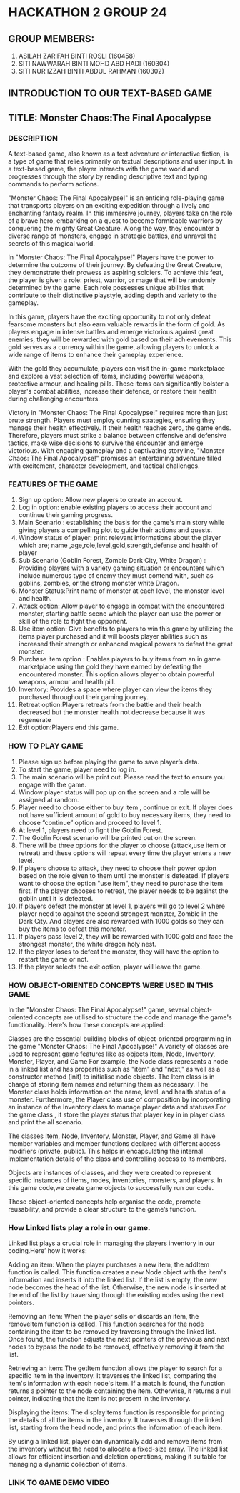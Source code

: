 # HACKATHON 2 GROUP 24
## GROUP MEMBERS: 
1. ASILAH ZARIFAH BINTI ROSLI (160458)
2. SITI NAWWARAH BINTI MOHD ABD HADI (160304)
3. SITI NUR IZZAH BINTI ABDUL RAHMAN (160302)

## INTRODUCTION TO OUR TEXT-BASED GAME
## TITLE: Monster Chaos:The Final Apocalypse


### DESCRIPTION

  A text-based game, also known as a text adventure or interactive fiction, is a type of game that relies primarily on textual descriptions and user input. In a text-based game, the player interacts with the game world and progresses through the story by reading descriptive text and typing commands to perform actions.

  "Monster Chaos: The Final Apocalypse!" is an enticing role-playing game that transports players on an exciting expedition through a lively and enchanting fantasy realm. In this immersive journey, players take on the role of a brave hero, embarking on a quest to become formidable warriors by conquering the mighty Great Creature. Along the way, they encounter a diverse range of monsters, engage in strategic battles, and unravel the secrets of this magical world.

  In "Monster Chaos: The Final Apocalypse!" Players have the power to determine the outcome of their journey. By defeating the Great Creature, they demonstrate their prowess as aspiring soldiers. To achieve this feat, the player is given a role: priest, warrior, or mage that will be randomly determined by the game. Each role possesses unique abilities that contribute to their distinctive playstyle, adding depth and variety to the gameplay.

  In this game, players have the exciting opportunity to not only defeat fearsome monsters but also earn valuable rewards in the form of gold. As players engage in intense battles and emerge victorious against great enemies, they will be rewarded with gold based on their achievements. This gold serves as a currency within the game, allowing players to unlock a wide range of items to enhance their gameplay experience.

  With the gold they accumulate, players can visit the in-game marketplace and explore a vast selection of items, including powerful weapons, protective armour, and healing pills. These items can significantly bolster a player's combat abilities, increase their defence, or restore their health during challenging encounters.

  Victory in "Monster Chaos: The Final Apocalypse!" requires more than just brute strength. Players must employ cunning strategies, ensuring they manage their health effectively. If their health reaches zero, the game ends. Therefore, players must strike a balance between offensive and defensive tactics, make wise decisions to survive the encounter and emerge victorious. With engaging gameplay and a captivating storyline, "Monster Chaos: The Final Apocalypse!" promises an entertaining adventure filled with excitement, character development, and tactical challenges.







### FEATURES OF THE GAME

1. Sign up option: Allow new players to create an account.
2. Log in option: enable existing players to access their account and continue their gaming progress.
3. Main Scenario : establishing the basis for the game's main story while giving players a compelling plot to guide their actions and quests. 
4. Window status of player: print relevant informations about the player which are; name ,age,role,level,gold,strength,defense and health of player 
5. Sub Scenario (Goblin Forest, Zombie Dark City, White Dragon) :  Providing players with a variety gaming situation or encounters which include numerous type of enemy they must contend with, such as goblins, zombies, or the strong monster white Dragon.
6. Monster Status:Print name of monster at each level, the monster level and health.
7. Attack option: Allow player to engage in combat with the encountered monster, starting battle scene which the player can use the power or skill of the role to fight the opponent.
8. Use item option: Give benefits to players to win this game by utilizing the items player purchased and it will boosts player abilities such as increased their strength or enhanced magical powers to defeat the great monster. 
9. Purchase item option : Enables players to buy items from an in game marketplace using the gold they have earned by defeating the encountered monster. This option allows player to obtain powerful weapons, armour and health pill.
10. Inventory: Provides a space where player can view the items they purchased throughout their gaming journey. 
11. Retreat option:Players retreats from the battle and their health decreased but the monster health not decrease because it was regenerate
12. Exit option:Players end this game.




### HOW TO PLAY GAME

1. Please sign up before playing the game to save player’s data.
2. To start the game, player need to log in.
3. The main scenario will be print out. Please read the text to ensure you engage with the game.
4. Window player status will pop up on the screen and a role will be assigned at random. 
5. Player need to choose either to buy item , continue or exit. If player does not have sufficient amount of gold to buy necessary items, they need to choose “continue” option and proceed to level 1.
6. At level 1, players need to fight the Goblin Forest.
7. The Goblin Forest scenario will be printed out on the screen.
8. There will be three options for the player to choose (attack,use item or retreat) and these options will repeat every time the player enters a new level.
9. If players choose to attack, they need to choose their power option based on the role given to them until the monster is defeated. If players want to choose the option "use item", they need to purchase the item first. If the player chooses to retreat, the player needs to be against the goblin until it is defeated.
10. If players defeat the monster at level 1, players will go to level 2 where player need to against the second strongest monster, Zombie in the Dark City. And players are also rewarded with 1000 golds so they can buy the items to defeat this monster.
11. If players pass level 2, they will be rewarded with 1000 gold and face the strongest monster, the white dragon holy nest.
12. If the player loses to defeat the monster, they will have the option to restart the game or not.
13. If the player selects the exit option,  player will leave the game.


### HOW OBJECT-ORIENTED CONCEPTS WERE USED IN THIS GAME

In the "Monster Chaos: The Final Apocalypse!" game, several object-oriented concepts are utilised to structure the code and manage the game's functionality. Here's how these concepts are applied:
 
Classes are the essential building blocks of object-oriented programming in the game "Monster Chaos: The Final Apocalypse!" A variety of classes are used to represent game features like as objects Item, Node, Inventory, Monster,  Player, and Game For example, the Node class represents a node in a linked list and has properties such as "item" and "next," as well as a constructor method (init) to initialise node objects. The Item class is in charge of storing item names and returning them as necessary. The Monster class holds information on the name, level, and health status of a monster. Furthermore, the Player class use of composition by incorporating an instance of the Inventory class to manage player data and statuses.For the game class , it store the player status that player key in in player class and print the all scenario.

The classes Item, Node, Inventory, Monster,  Player, and Game  all have member variables and member functions declared with different access modifiers (private, public). This helps in encapsulating the internal implementation details of the class and controlling access to its members.

Objects are instances of classes, and they were created to represent specific instances of items, nodes, inventories, monsters, and players. In this game code,we create game objects to successfully run our code.
 
These object-oriented concepts help organise the code, promote reusability, and provide a clear structure to the game’s function.

### How Linked lists play a role in our game.

Linked list plays a crucial role in managing the players inventory in our coding.Here’ how it works:

Adding an item: When the player purchases a new item, the addItem function is called. This function creates a new Node object with the item's information and inserts it into the linked list. If the list is empty, the new node becomes the head of the list. Otherwise, the new node is inserted at the end of the list by traversing through the existing nodes using the next pointers.

Removing an item: When the player sells or discards an item, the removeItem function is called. This function searches for the node containing the item to be removed by traversing through the linked list. Once found, the function adjusts the next pointers of the previous and next nodes to bypass the node to be removed, effectively removing it from the list.

Retrieving an item: The getItem function allows the player to search for a specific item in the inventory. It traverses the linked list, comparing the item's information with each node's item. If a match is found, the function returns a pointer to the node containing the item. Otherwise, it returns a null pointer, indicating that the item is not present in the inventory.

Displaying the items: The displayItems function is responsible for printing the details of all the items in the inventory. It traverses through the linked list, starting from the head node, and prints the information of each item.

By using a linked list, player can dynamically add and remove items from the inventory without the need to allocate a fixed-size array. The linked list allows for efficient insertion and deletion operations, making it suitable for managing a dynamic collection of items.





### LINK TO GAME DEMO VIDEO
